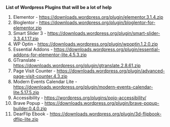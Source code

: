 **List of Wordpress Plugins that will be a lot of help**

1. Elementor - https://downloads.wordpress.org/plugin/elementor.3.1.4.zip
2. Bloglentor - https://downloads.wordpress.org/plugin/bloglentor-for-elementor.zip
3. Smart Slider 3 - https://downloads.wordpress.org/plugin/smart-slider-3.3.4.1.17.zip
4. WP Optin - https://downloads.wordpress.org/plugin/wpoptin.1.2.0.zip
5. Essential Addons - https://downloads.wordpress.org/plugin/essential-addons-for-elementor-lite.4.5.3.zip
6. GTranslate - https://downloads.wordpress.org/plugin/gtranslate.2.8.61.zip
7. Page Visit Counter - https://downloads.wordpress.org/plugin/advanced-page-visit-counter.4.3.zip
8. Modern Events Calendar Lite - https://downloads.wordpress.org/plugin/modern-events-calendar-lite.5.17.5.zip
9. Accessibility - https://wordpress.org/plugins/pojo-accessibility/
10. Brave Popup - https://downloads.wordpress.org/plugin/brave-popup-builder.0.4.0.zip
11. DearFlip Ebook - https://downloads.wordpress.org/plugin/3d-flipbook-dflip-lite.zip
